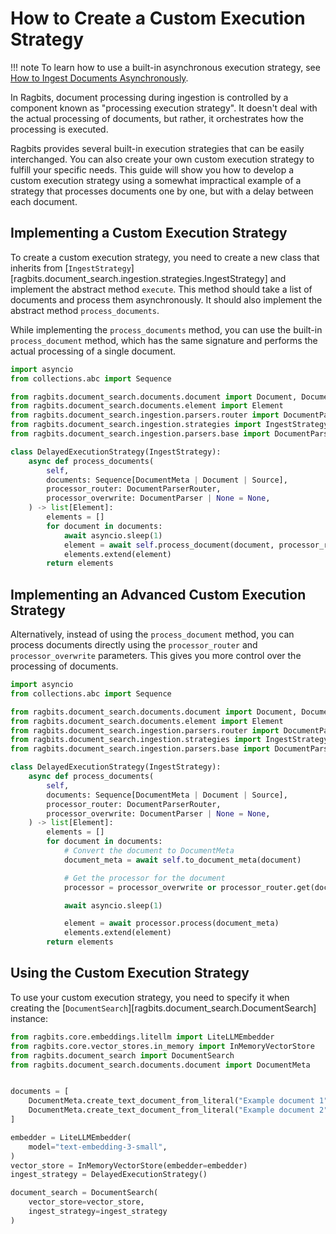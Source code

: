 # How to Create a Custom Execution Strategy

!!! note
    To learn how to use a built-in asynchronous execution strategy, see [How to Ingest Documents Asynchronously](async_processing.md).

In Ragbits, document processing during ingestion is controlled by a component known as "processing execution strategy". It doesn't deal with the actual processing of documents, but rather, it orchestrates how the processing is executed.

Ragbits provides several built-in execution strategies that can be easily interchanged. You can also create your own custom execution strategy to fulfill your specific needs. This guide will show you how to develop a custom execution strategy using a somewhat impractical example of a strategy that processes documents one by one, but with a delay between each document.

## Implementing a Custom Execution Strategy

To create a custom execution strategy, you need to create a new class that inherits from [`IngestStrategy`][ragbits.document_search.ingestion.strategies.IngestStrategy] and implement the abstract method `execute`. This method should take a list of documents and process them asynchronously. It should also implement the abstract method `process_documents`.

While implementing the `process_documents` method, you can use the built-in `process_document` method, which has the same signature and performs the actual processing of a single document.

```python
import asyncio
from collections.abc import Sequence

from ragbits.document_search.documents.document import Document, DocumentMeta, Source
from ragbits.document_search.documents.element import Element
from ragbits.document_search.ingestion.parsers.router import DocumentParserRouter
from ragbits.document_search.ingestion.strategies import IngestStrategy
from ragbits.document_search.ingestion.parsers.base import DocumentParser

class DelayedExecutionStrategy(IngestStrategy):
    async def process_documents(
        self,
        documents: Sequence[DocumentMeta | Document | Source],
        processor_router: DocumentParserRouter,
        processor_overwrite: DocumentParser | None = None,
    ) -> list[Element]:
        elements = []
        for document in documents:
            await asyncio.sleep(1)
            element = await self.process_document(document, processor_router, processor_overwrite)
            elements.extend(element)
        return elements
```

## Implementing an Advanced Custom Execution Strategy

Alternatively, instead of using the `process_document` method, you can process documents directly using the `processor_router` and `processor_overwrite` parameters. This gives you more control over the processing of documents.

```python
import asyncio
from collections.abc import Sequence

from ragbits.document_search.documents.document import Document, DocumentMeta, Source
from ragbits.document_search.documents.element import Element
from ragbits.document_search.ingestion.parsers.router import DocumentParserRouter
from ragbits.document_search.ingestion.strategies import IngestStrategy
from ragbits.document_search.ingestion.parsers.base import DocumentParser

class DelayedExecutionStrategy(IngestStrategy):
    async def process_documents(
        self,
        documents: Sequence[DocumentMeta | Document | Source],
        processor_router: DocumentParserRouter,
        processor_overwrite: DocumentParser | None = None,
    ) -> list[Element]:
        elements = []
        for document in documents:
            # Convert the document to DocumentMeta
            document_meta = await self.to_document_meta(document)

            # Get the processor for the document
            processor = processor_overwrite or processor_router.get(document)

            await asyncio.sleep(1)

            element = await processor.process(document_meta)
            elements.extend(element)
        return elements
```

## Using the Custom Execution Strategy

To use your custom execution strategy, you need to specify it when creating the [`DocumentSearch`][ragbits.document_search.DocumentSearch] instance:

```python
from ragbits.core.embeddings.litellm import LiteLLMEmbedder
from ragbits.core.vector_stores.in_memory import InMemoryVectorStore
from ragbits.document_search import DocumentSearch
from ragbits.document_search.documents.document import DocumentMeta


documents = [
    DocumentMeta.create_text_document_from_literal("Example document 1"),
    DocumentMeta.create_text_document_from_literal("Example document 2"),
]

embedder = LiteLLMEmbedder(
    model="text-embedding-3-small",
)
vector_store = InMemoryVectorStore(embedder=embedder)
ingest_strategy = DelayedExecutionStrategy()

document_search = DocumentSearch(
    vector_store=vector_store,
    ingest_strategy=ingest_strategy
)
```
